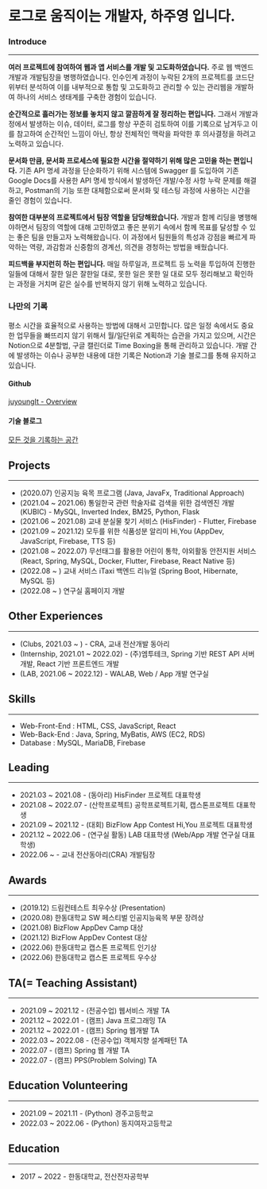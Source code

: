 # 로그로 움직이는 개발자, 하주영 입니다.

### Introduce
***
**여러 프로젝트에 참여하여 웹과 앱 서비스를 개발 및 고도화하였습니다.** 주로 웹 백엔드 개발과 개발팀장을 병행하였습니다. 인수인계 과정이 누락된 2개의 프로젝트를 코드단위부터 분석하여 이를 내부적으로 통합 및 고도화하고 관리할 수 있는 관리웹을 개발하여 하나의 서비스 생태계를 구축한 경험이 있습니다.

**순간적으로 흘러가는 정보를 놓치지 않고 깔끔하게 잘 정리하는 편입니다.** 그래서 개발과정에서 발생하는 이슈, 데이터, 로그를 항상 꾸준히 검토하여 이를 기록으로 남겨두고 이를 참고하여 순간적인 느낌이 아닌, 항상 전체적인 맥락을 파악한 후 의사결정을 하려고 노력하고 있습니다.

**문서화 만큼, 문서화 프로세스에 필요한 시간을 절약하기 위해 많은 고민을 하는 편입니다.** 기존 API 명세 과정을 단순화하기 위해 시스템에 Swagger 를 도입하여 기존 Google Docs를 사용한 API 명세 방식에서 발생하던 개발/수정 사항 누락 문제를 해결하고, Postman의 기능 또한 대체함으로써 문서화 및 테스팅 과정에 사용하는 시간을 줄인 경험이 있습니다.

**참여한 대부분의 프로젝트에서 팀장 역할을 담당해왔습니다.** 개발과 함께 리딩을 병행해야하면서 팀장의 역할에 대해 고민하였고 좋은 분위기 속에서 함께 목표를 달성할 수 있는 좋은 팀을 만들고자 노력해왔습니다. 이 과정에서 팀원들의 특성과 강점을 빠르게 파악하는 역량, 과감함과 신중함의 경계선, 의견을 경청하는 방법을 배웠습니다.

**피드백을 부지런히 하는 편입니다.** 매일 하루일과, 프로젝트 등 노력을 투입하여 진행한 일들에 대해서 잘한 일은 잘한일 대로, 못한 일은 못한 일 대로 모두 정리해보고 확인하는 과정을 거치며 같은 실수를 반복하지 않기 위해 노력하고 있습니다.


### 나만의 기록
평소 시간을 효율적으로 사용하는 방법에 대해서 고민합니다. 많은 일정 속에서도 중요한 업무들을 빠뜨리지 않기 위해서 월/일단위로 계획하는 습관을 가지고 있으며, 시간은 Notion으로 4분할법, 구글 캘린더로 Time Boxing을 통해 관리하고 있습니다. 개발 간에 발생하는 이슈나 공부한 내용에 대한 기록은 Notion과 기술 블로그를 통해 유지하고 있습니다.


#### Github
[juyoungIt - Overview](https://github.com/juyoungIt)

#### 기술 블로그
[모든 것을 기록하는 공간](https://juyoungit.tistory.com/)



## Projects
---
- (2020.07) 인공지능 육목 프로그램 (Java, JavaFx, Traditional Approach)
- (2021.04 ~ 2021.06) 통일한국 관련 학술자료 검색을 위한 검색엔진 개발 (KUBIC) - MySQL, Inverted Index, BM25, Python, Flask
- (2021.06 ~ 2021.08) 교내 분실물 찾기 서비스 (HisFinder) - Flutter, Firebase
- (2021.09 ~ 2021.12) 모두를 위한 식품성분 알리미 Hi,You (AppDev, JavaScript, Firebase, TTS 등)
- (2021.08 ~ 2022.07) 무선태그를 활용한 어린이 통학, 야외활동 안전지원 서비스 (React, Spring, MySQL, Docker, Flutter, Firebase, React Native 등)
- (2022.08 ~ ) 교내 서비스 iTaxi 백엔드 리뉴얼 (Spring Boot, Hibernate, MySQL 등)
- (2022.08 ~ ) 연구실 홈페이지 개발

## Other Experiences
---
- (Clubs, 2021.03 ~ ) - CRA, 교내 전산개발 동아리
- (Internship, 2021.01 ~ 2022.02) - (주)엠투테크, Spring 기반 REST API 서버개발, React 기반 프론트엔드 개발
- (LAB, 2021.06 ~ 2022.12) - WALAB, Web / App 개발 연구실

## Skills
---
- Web-Front-End : HTML, CSS, JavaScript, React
- Web-Back-End : Java, Spring, MyBatis, AWS (EC2, RDS)
- Database : MySQL, MariaDB, Firebase

## Leading
---
- 2021.03 ~ 2021.08 - (동아리) HisFinder 프로젝트 대표학생
- 2021.08 ~ 2022.07 - (산학프로젝트) 공학프로젝트기획, 캡스톤프로젝트 대표학생
- 2021.09 ~ 2021.12 - (대회) BizFlow App Contest Hi,You 프로젝트 대표학생
- 2021.12 ~ 2022.06 - (연구실 활동) LAB 대표학생 (Web/App 개발 연구실 대표학생)
- 2022.06 ~ - 교내 전산동아리(CRA) 개발팀장

## Awards
---
- (2019.12) 드림컨테스트 최우수상 (Presentation)
- (2020.08) 한동대학교 SW 페스티벌 인공지능육목 부문 장려상
- (2021.08) BizFlow AppDev Camp 대상
- (2021.12) BizFlow AppDev Contest 대상
- (2022.06) 한동대학교 캡스톤 프로젝트 인기상
- (2022.06) 한동대학교 캡스톤 프로젝트 우수상

## TA(= Teaching Assistant)
---
- 2021.09 ~ 2021.12 - (전공수업) 웹서비스 개발 TA
- 2021.12 ~ 2022.01 - (캠프) Java 프로그래밍 TA
- 2021.12 ~ 2022.01 - (캠프) Spring 웹개발 TA
- 2022.03 ~ 2022.08 - (전공수업) 객체지향 설계패턴 TA
- 2022.07 - (캠프) Spring 웹 개발 TA
- 2022.07 - (캠프) PPS(Problem Solving) TA

## Education Volunteering
---
- 2021.09 ~ 2021.11 - (Python) 경주고등학교
- 2022.03 ~ 2022.06 - (Python) 동지여자고등학교

## Education
---
- 2017 ~ 2022 - 한동대학교, 전산전자공학부